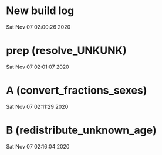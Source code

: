 
# New build log 
 Sat Nov 07 02:00:26 2020 


# prep (resolve_UNKUNK) 
 Sat Nov 07 02:01:07 2020 


# A (convert_fractions_sexes) 
 Sat Nov 07 02:11:29 2020 


# B (redistribute_unknown_age) 
 Sat Nov 07 02:16:04 2020 

